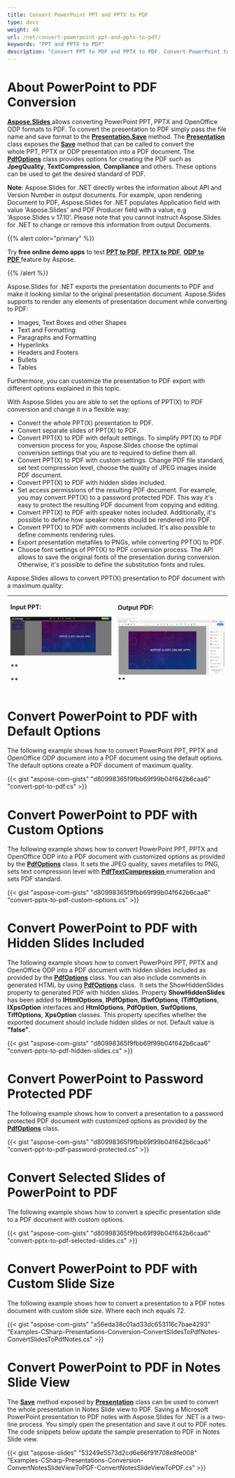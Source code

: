 ```yaml
---
title: Convert PowerPoint PPT and PPTX to PDF
type: docs
weight: 40
url: /net/convert-powerpoint-ppt-and-pptx-to-pdf/
keywords: "PPT and PPTX to PDF"
description: "Convert PPT to PDF and PPTX to PDF. Convert PowerPoint to PDF document with Aspose.Slides."
---
```


# **About PowerPoint to PDF Conversion**
[**Aspose.Slides** ](https://products.aspose.com/slides/net)allows converting PowerPoint PPT, PPTX and OpenOffice ODP formats to PDF. To convert the presentation to PDF simply pass the file name and save format to the [**Presentation.Save**](https://apireference.aspose.com/net/slides/aspose.slides/presentation/methods/save/index) method. The [**Presentation**](https://apireference.aspose.com/net/slides/aspose.slides/presentation) class exposes the [**Save**](https://apireference.aspose.com/net/slides/aspose.slides/presentation/methods/save/index) method that can be called to convert the whole PPT, PPTX or ODP presentation into a PDF document. The [**PdfOptions**](https://apireference.aspose.com/net/slides/aspose.slides.export/pdfoptions) class provides options for creating the PDF such as **JpegQuality**, **TextCompression**, **Compliance** and others. These options can be used to get the desired standard of PDF.

**Note**: Aspose.Slides for .NET directly writes the information about API and Version Number in output documents. For example, upon rendering Document to PDF, Aspose.Slides for .NET populates Application field with value 'Aspose.Slides' and PDF Producer field with a value, e.g 'Aspose.Slides v 17.10'. Please note that you cannot instruct Aspose.Slides for .NET to change or remove this information from output Documents.

{{% alert color="primary" %}} 

Try **free online demo apps** to test [**PPT to PDF**](https://products.aspose.app/slides/conversion/ppt-to-pdf), [**PPTX to PDF**](https://products.aspose.app/slides/conversion/pptx-to-pdf), [**ODP to PDF** ](https://products.aspose.app/slides/conversion/odp-to-pdf)feature by Aspose.

{{% /alert %}} 

Aspose.Slides for .NET exports the presentation documents to PDF and make it looking similar to the original presentation document. Aspose.Slides supports to render any elements of presentation document while converting to PDF:

- Images, Text Boxes and other Shapes
- Text and Formatting
- Paragraphs and Formatting
- Hyperlinks
- Headers and Footers
- Bullets
- Tables

Furthermore, you can customize the presentation to PDF export with different options explained in this topic.

With Aspose.Slides you are able to set the options of PPT(X) to PDF conversion and change it in a flexible way:

- Convert the whole PPT(X) presentation to PDF.
- Convert separate slides of PPT(X) to PDF.
- Convert PPT(X) to PDF with default settings. To simplify PPT(X) to PDF conversion process for you, Aspose.Slides choose the optimal conversion settings that you are to required to define them all.
- Convert PPT(X) to PDF with custom settings. Change PDF file standard, set text compression level, choose the quality of JPEG images inside PDF document.
- Convert PPT(X) to PDF with hidden slides included.
- Set access permissions of the resulting PDF document. For example, you may convert PPT(X) to a password protected PDF. This way it's easy to protect the resulting PDF document from copying and editing.
- Convert PPT(X) to PDF with speaker notes included. Additionally, it's possible to define how speaker notes should be rendered into PDF.
- Convert PPT(X) to PDF with comments included. It's also possible to define comments rendering rules.
- Export presentation metafiles to PNGs, while converting PPT(X) to PDF.
- Choose font settings of PPT(X) to PDF conversion process. The API allows to save the original fonts of the presentation during conversion. Otherwise, it's possible to define the substitution fonts and rules. 



Aspose.Slides allows to convert PPT(X) presentation to PDF document with a maximum quality:

|<p>**Input PPT:**</p><p>**![todo:image_alt_text](convert-powerpoint-ppt-and-pptx-to-pdf_1.png)**</p><p>** </p><p>** </p>|<p>**Output PDF:</p><p>**![todo:image_alt_text](convert-powerpoint-ppt-and-pptx-to-pdf_2.png)**</p>|
| :- | :- |

# **Convert PowerPoint to PDF with Default Options**
The following example shows how to convert PowerPoint PPT, PPTX and OpenOffice ODP document into a PDF document using the default options. The default options create a PDF document of maximum quality.



{{< gist "aspose-com-gists" "d80998365f9fbb69f99b04f642b6caa6" "convert-ppt-to-pdf.cs" >}}


# **Convert PowerPoint to PDF with Custom Options**
The following example shows how to convert PowerPoint PPT, PPTX and OpenOffice ODP into a PDF document with customized options as provided by the [**PdfOptions**](https://apireference.aspose.com/net/slides/aspose.slides.export/pdfoptions) class. It sets the JPEG quality, saves metafiles to PNG, sets text compression level with [**PdfTextCompression** ](https://apireference.aspose.com/net/slides/aspose.slides.export/pdftextcompression)enumeration and sets PDF standard.



{{< gist "aspose-com-gists" "d80998365f9fbb69f99b04f642b6caa6" "convert-pptx-to-pdf-custom-options.cs" >}}
# **Convert PowerPoint to PDF with Hidden Slides Included**
The following example shows how to convert PowerPoint PPT, PPTX and OpenOffice ODP into a PDF document with hidden slides included as provided by the [**PdfOptions**](https://apireference.aspose.com/net/slides/aspose.slides.export/pdfoptions) class. You can also include comments in generated HTML by using [**PdfOptions**](https://apireference.aspose.com/net/slides/aspose.slides.export/pdfoptions) class. 
It sets the ShowHiddenSlides property to generated PDF with hidden slides. 
Property **ShowHiddenSlides** has been added to **IHtmlOptions**, **IPdfOption**, **ISwfOptions**, 
**ITiffOptions**, **IXpsOption** interfaces and **HtmlOptions**, 
**PdfOption**, **SwfOptions**, **TiffOptions**, **XpsOption** classes. 
This property specifies whether the exported document should include hidden slides or not. 
Default value is **"false"**.



{{< gist "aspose-com-gists" "d80998365f9fbb69f99b04f642b6caa6" "convert-pptx-to-pdf-hidden-slides.cs" >}}


# **Convert PowerPoint to Password Protected PDF**
The following example shows how to convert a presentation to a password protected PDF document with customized options as provided by the [**PdfOptions**](https://apireference.aspose.com/net/slides/aspose.slides.export/pdfoptions) class.



{{< gist "aspose-com-gists" "d80998365f9fbb69f99b04f642b6caa6" "convert-ppt-to-pdf-password-protected.cs" >}}


# **Convert Selected Slides of PowerPoint to PDF**
The following example shows how to convert a specific presentation slide to a PDF document with custom options.

{{< gist "aspose-com-gists" "d80998365f9fbb69f99b04f642b6caa6" "convert-pptx-to-pdf-selected-slides.cs" >}}


# **Convert PowerPoint to PDF with Custom Slide Size**
The following example shows how to convert a presentation to a PDF notes document with custom slide size. Where each inch equals 72.

{{< gist "aspose-com-gists" "a56eda38c01ad33dc653116c7bae4293" "Examples-CSharp-Presentations-Conversion-ConvertSlidesToPdfNotes-ConvertSlidesToPdfNotes.cs" >}}


# **Convert PowerPoint to PDF in Notes Slide View**
The [**Save**](https://apireference.aspose.com/net/slides/aspose.slides/presentation/methods/save/index) method exposed by [**Presentation**](https://apireference.aspose.com/net/slides/aspose.slides/presentation) class can be used to convert the whole presentation in Notes Slide view to PDF. Saving a Microsoft PowerPoint presentation to PDF notes with Aspose.Slides for .NET is a two-line process. You simply open the presentation and save it out to PDF notes. The code snippets below update the sample presentation to PDF in Notes Slide view.

{{< gist "aspose-slides" "53249e5573d2cd6e66f91f708e8fe008" "Examples-CSharp-Presentations-Conversion-ConvertNotesSlideViewToPDF-ConvertNotesSlideViewToPDF.cs" >}}
